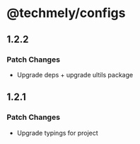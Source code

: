 # @techmely/configs

## 1.2.2

### Patch Changes

- Upgrade deps + upgrade ultils package

## 1.2.1

### Patch Changes

- Upgrade typings for project
